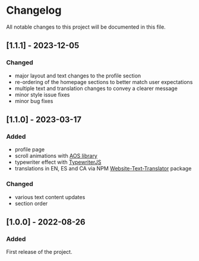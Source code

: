 # Changelog

All notable changes to this project will be documented in this file.

## [1.1.1] - 2023-12-05

### Changed

- major layout and text changes to the profile section
- re-ordering of the homepage sections to better match user expectations
- multiple text and translation changes to convey a clearer message
- minor style issue fixes
- minor bug fixes

## [1.1.0] - 2023-03-17

### Added

- profile page
- scroll animations with [AOS library](https://michalsnik.github.io/aos/)
- typewriter effect with [TypewriterJS](https://www.npmjs.com/package/typewriter-effect)
- translations in EN, ES and CA via NPM [Website-Text-Translator](https://www.npmjs.com/package/website-text-translator) package

### Changed

- various text content updates
- section order

## [1.0.0] - 2022-08-26

### Added

First release of the project.
